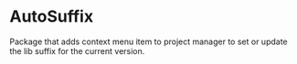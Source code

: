 # AutoSuffix
Package that adds context menu item to project manager to set or update the lib suffix for the current version.
